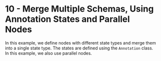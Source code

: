 # 10 - Merge Multiple Schemas, Using Annotation States and Parallel Nodes

In this example, we define nodes with different state types and merge them into a single state type. The states are defined using the `Annotation` class. In this example, we also use parallel nodes.